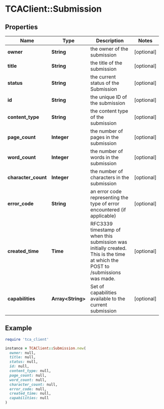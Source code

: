 # TCAClient::Submission

## Properties

| Name | Type | Description | Notes |
| ---- | ---- | ----------- | ----- |
| **owner** | **String** | the owner of the submission | [optional] |
| **title** | **String** | the title of the submission | [optional] |
| **status** | **String** | the current status of the Submission | [optional] |
| **id** | **String** | the unique ID of the submission | [optional] |
| **content_type** | **String** | the content type of the submission | [optional] |
| **page_count** | **Integer** | the number of pages in the submission | [optional] |
| **word_count** | **Integer** | the number of words in the submission | [optional] |
| **character_count** | **Integer** | the number of characters in the submission | [optional] |
| **error_code** | **String** | an error code representing the type of error encountered (if applicable)  | [optional] |
| **created_time** | **Time** | RFC3339 timestamp of when this submission was initially created. This is the time at which the POST to /submissions was made.  | [optional] |
| **capabilities** | **Array&lt;String&gt;** | Set of capabilities available to the current submission | [optional] |

## Example

```ruby
require 'tca_client'

instance = TCAClient::Submission.new(
  owner: null,
  title: null,
  status: null,
  id: null,
  content_type: null,
  page_count: null,
  word_count: null,
  character_count: null,
  error_code: null,
  created_time: null,
  capabilities: null
)
```

